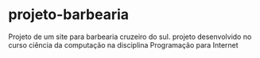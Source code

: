 # projeto-barbearia
Projeto de um site para barbearia cruzeiro do sul. projeto desenvolvido no curso ciência da computação na disciplina Programação para Internet
